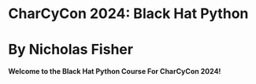 # CharCyCon 2024: Black Hat Python <br />
# By Nicholas Fisher <br /> 
**Welcome to the Black Hat Python Course For CharCyCon 2024!** <br />
